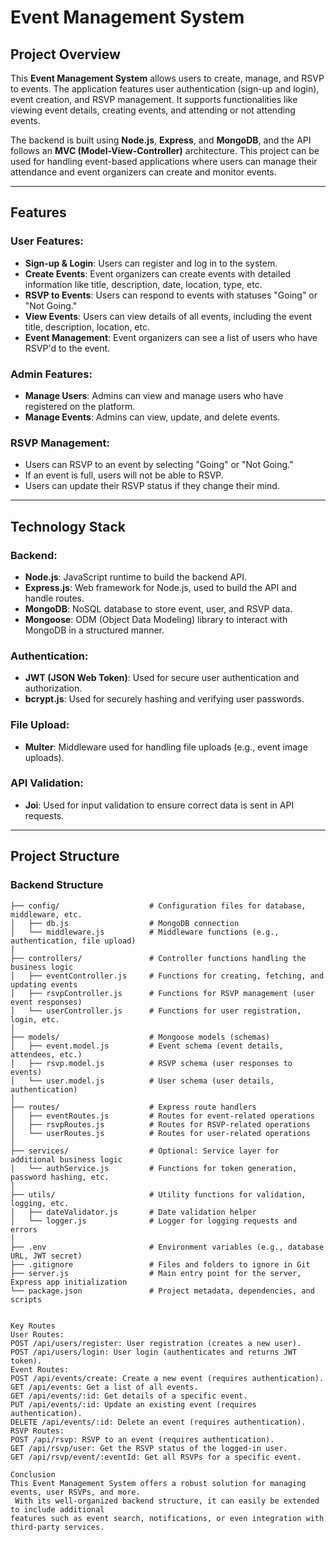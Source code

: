 # **Event Management System**

## **Project Overview**

This **Event Management System** allows users to create, manage, and RSVP to events. The application features user authentication (sign-up and login), event creation, and RSVP management. It supports functionalities like viewing event details, creating events, and attending or not attending events.

The backend is built using **Node.js**, **Express**, and **MongoDB**, and the API follows an **MVC (Model-View-Controller)** architecture. This project can be used for handling event-based applications where users can manage their attendance and event organizers can create and monitor events.

---

## **Features**

### **User Features:**
- **Sign-up & Login**: Users can register and log in to the system.
- **Create Events**: Event organizers can create events with detailed information like title, description, date, location, type, etc.
- **RSVP to Events**: Users can respond to events with statuses "Going" or "Not Going."
- **View Events**: Users can view details of all events, including the event title, description, location, etc.
- **Event Management**: Event organizers can see a list of users who have RSVP'd to the event.

### **Admin Features:**
- **Manage Users**: Admins can view and manage users who have registered on the platform.
- **Manage Events**: Admins can view, update, and delete events.

### **RSVP Management:**
- Users can RSVP to an event by selecting "Going" or "Not Going."
- If an event is full, users will not be able to RSVP.
- Users can update their RSVP status if they change their mind.

---

## **Technology Stack**

### **Backend:**
- **Node.js**: JavaScript runtime to build the backend API.
- **Express.js**: Web framework for Node.js, used to build the API and handle routes.
- **MongoDB**: NoSQL database to store event, user, and RSVP data.
- **Mongoose**: ODM (Object Data Modeling) library to interact with MongoDB in a structured manner.

### **Authentication:**
- **JWT (JSON Web Token)**: Used for secure user authentication and authorization.
- **bcrypt.js**: Used for securely hashing and verifying user passwords.

### **File Upload:**
- **Multer**: Middleware used for handling file uploads (e.g., event image uploads).

### **API Validation:**
- **Joi**: Used for input validation to ensure correct data is sent in API requests.

---

## **Project Structure**

### **Backend Structure**
```plaintext
├── config/                    # Configuration files for database, middleware, etc.
│   ├── db.js                  # MongoDB connection
│   └── middleware.js          # Middleware functions (e.g., authentication, file upload)
│
├── controllers/               # Controller functions handling the business logic
│   ├── eventController.js     # Functions for creating, fetching, and updating events
│   ├── rsvpController.js      # Functions for RSVP management (user event responses)
│   └── userController.js      # Functions for user registration, login, etc.
│
├── models/                    # Mongoose models (schemas)
│   ├── event.model.js         # Event schema (event details, attendees, etc.)
│   ├── rsvp.model.js          # RSVP schema (user responses to events)
│   └── user.model.js          # User schema (user details, authentication)
│
├── routes/                    # Express route handlers
│   ├── eventRoutes.js         # Routes for event-related operations
│   ├── rsvpRoutes.js          # Routes for RSVP-related operations
│   └── userRoutes.js          # Routes for user-related operations
│
├── services/                  # Optional: Service layer for additional business logic
│   └── authService.js         # Functions for token generation, password hashing, etc.
│
├── utils/                     # Utility functions for validation, logging, etc.
│   ├── dateValidator.js       # Date validation helper
│   └── logger.js              # Logger for logging requests and errors
│
├── .env                       # Environment variables (e.g., database URL, JWT secret)
├── .gitignore                 # Files and folders to ignore in Git
├── server.js                  # Main entry point for the server, Express app initialization
└── package.json               # Project metadata, dependencies, and scripts


Key Routes
User Routes:
POST /api/users/register: User registration (creates a new user).
POST /api/users/login: User login (authenticates and returns JWT token).
Event Routes:
POST /api/events/create: Create a new event (requires authentication).
GET /api/events: Get a list of all events.
GET /api/events/:id: Get details of a specific event.
PUT /api/events/:id: Update an existing event (requires authentication).
DELETE /api/events/:id: Delete an event (requires authentication).
RSVP Routes:
POST /api/rsvp: RSVP to an event (requires authentication).
GET /api/rsvp/user: Get the RSVP status of the logged-in user.
GET /api/rsvp/event/:eventId: Get all RSVPs for a specific event.

Conclusion
This Event Management System offers a robust solution for managing events, user RSVPs, and more.
 With its well-organized backend structure, it can easily be extended to include additional
features such as event search, notifications, or even integration with third-party services.
